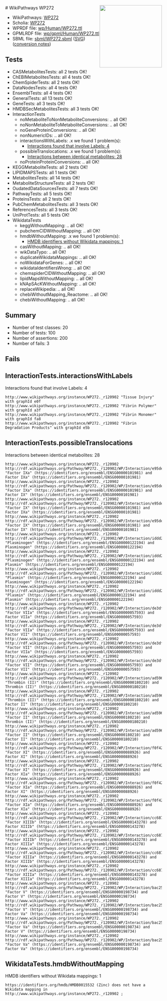 <img style="float: right; width: 200px" src="../logo.png" />
# WikiPathways WP272

* WikiPathways: [WP272](https://identifiers.org/wikipathways:WP272)
* Scholia: [WP272](https://scholia.toolforge.org/wikipathways/WP272)
* WPRDF file: [wp/Human/WP272.ttl](../wp/Human/WP272.ttl)
* GPMLRDF file: [wp/gpml/Human/WP272.ttl](../wp/gpml/Human/WP272.ttl)
* SBML file: [sbml/WP272.sbml](../sbml/WP272.sbml) ([SVG](../sbml/WP272.svg)) ([conversion notes](../sbml/WP272.txt))

## Tests
* CASMetabolitesTests: all 2 tests OK!
* ChEBIMetabolitesTests: all 4 tests OK!
* ChemSpiderTests: all 2 tests OK!
* DataNodesTests: all 4 tests OK!
* EnsemblTests: all 4 tests OK!
* GeneralTests: all 13 tests OK!
* GeneTests: all 3 tests OK!
* HMDBSecMetabolitesTests: all 3 tests OK!
* InteractionTests
    * noMetaboliteToNonMetaboliteConversions: .. all OK!
    * noNonMetaboliteToMetaboliteConversions: .. all OK!
    * noGeneProteinConversions: .. all OK!
    * nonNumericIDs: .. all OK!
    * interactionsWithLabels: .x we found 1 problem(s):
        * [Interactions found that involve Labels: 4](#630d267b)
    * possibleTranslocations: .x we found 1 problem(s):
        * [Interactions between identical metabolites: 28](#dc76e013)
    * noProteinProteinConversions: .. all OK!
* KEGGMetaboliteTests: all 2 tests OK!
* LIPIDMAPSTests: all 1 tests OK!
* MetabolitesTests: all 14 tests OK!
* MetaboliteStructureTests: all 2 tests OK!
* OudatedDataSourcesTests: all 7 tests OK!
* PathwayTests: all 5 tests OK!
* ProteinsTests: all 2 tests OK!
* PubChemMetabolitesTests: all 3 tests OK!
* ReferencesTests: all 3 tests OK!
* UniProtTests: all 5 tests OK!
* WikidataTests
    * keggWithoutMapping: .. all OK!
    * pubchemCIDWithoutMapping: .. all OK!
    * hmdbWithoutMapping: .x we found 1 problem(s):
        * [HMDB identifiers without Wikidata mappings: 1](#8860e69b)
    * casWithoutMapping: .. all OK!
    * wikDataTypo: .. all OK!
    * duplicateWikidataMappings: .. all OK!
    * noWikidataForGenes: .. all OK!
    * wikidataIdentifiersWrong: .. all OK!
    * chemspiderCIDWithoutMapping: .. all OK!
    * lipidMapsWithoutMapping: .. all OK!
    * kNApSAcKWithoutMapping: .. all OK!
    * replaceWikipedia: .. all OK!
    * chebiWithoutMapping_Reactome: .. all OK!
    * chebiWithoutMapping: .. all OK!


## Summary

* Number of test classes: 20
* Number of tests: 100
* Number of assertions: 200
* Number of fails: 3

## Fails

<a name="630d267b" />

## InteractionTests.interactionsWithLabels

Interactions found that involve Labels: 4
```
http://www.wikipathways.org/instance/WP272._r120902 "Tissue Injury" with graphId e0f
http://www.wikipathways.org/instance/WP272._r120902 "Fibrin Polymer" with graphId a3f
http://www.wikipathways.org/instance/WP272._r120902 "Fibrin Monomer" with graphId fa8
http://www.wikipathways.org/instance/WP272._r120902 "Fibrin Degradation Products" with graphId e5b
```

<a name="dc76e013" />

## InteractionTests.possibleTranslocations

Interactions between identical metabolites: 28
```
http://www.wikipathways.org/instance/WP272._r120902 http://rdf.wikipathways.org/Pathway/WP272._r120902/WP/Interaction/e95de "Factor IXa" (https://identifiers.org/ensembl/ENSG00000101981) and 
Factor IXa" (https://identifiers.org/ensembl/ENSG00000101981)
http://www.wikipathways.org/instance/WP272._r120902 http://rdf.wikipathways.org/Pathway/WP272._r120902/WP/Interaction/e95de "Factor IXa" (https://identifiers.org/ensembl/ENSG00000101981) and 
Factor IX" (https://identifiers.org/ensembl/ENSG00000101981)
http://www.wikipathways.org/instance/WP272._r120902 http://rdf.wikipathways.org/Pathway/WP272._r120902/WP/Interaction/e95de "Factor IX" (https://identifiers.org/ensembl/ENSG00000101981) and 
Factor IXa" (https://identifiers.org/ensembl/ENSG00000101981)
http://www.wikipathways.org/instance/WP272._r120902 http://rdf.wikipathways.org/Pathway/WP272._r120902/WP/Interaction/e95de "Factor IX" (https://identifiers.org/ensembl/ENSG00000101981) and 
Factor IX" (https://identifiers.org/ensembl/ENSG00000101981)
http://www.wikipathways.org/instance/WP272._r120902 http://rdf.wikipathways.org/Pathway/WP272._r120902/WP/Interaction/iddd2a9b8 "Plasminogen" (https://identifiers.org/ensembl/ENSG00000122194) and 
Plasminogen" (https://identifiers.org/ensembl/ENSG00000122194)
http://www.wikipathways.org/instance/WP272._r120902 http://rdf.wikipathways.org/Pathway/WP272._r120902/WP/Interaction/iddd2a9b8 "Plasminogen" (https://identifiers.org/ensembl/ENSG00000122194) and 
Plasmin" (https://identifiers.org/ensembl/ENSG00000122194)
http://www.wikipathways.org/instance/WP272._r120902 http://rdf.wikipathways.org/Pathway/WP272._r120902/WP/Interaction/iddd2a9b8 "Plasmin" (https://identifiers.org/ensembl/ENSG00000122194) and 
Plasminogen" (https://identifiers.org/ensembl/ENSG00000122194)
http://www.wikipathways.org/instance/WP272._r120902 http://rdf.wikipathways.org/Pathway/WP272._r120902/WP/Interaction/iddd2a9b8 "Plasmin" (https://identifiers.org/ensembl/ENSG00000122194) and 
Plasmin" (https://identifiers.org/ensembl/ENSG00000122194)
http://www.wikipathways.org/instance/WP272._r120902 http://rdf.wikipathways.org/Pathway/WP272._r120902/WP/Interaction/de3df "Factor VIIa" (https://identifiers.org/ensembl/ENSG00000057593) and 
Factor VIIa" (https://identifiers.org/ensembl/ENSG00000057593)
http://www.wikipathways.org/instance/WP272._r120902 http://rdf.wikipathways.org/Pathway/WP272._r120902/WP/Interaction/de3df "Factor VIIa" (https://identifiers.org/ensembl/ENSG00000057593) and 
Factor VII" (https://identifiers.org/ensembl/ENSG00000057593)
http://www.wikipathways.org/instance/WP272._r120902 http://rdf.wikipathways.org/Pathway/WP272._r120902/WP/Interaction/de3df "Factor VII" (https://identifiers.org/ensembl/ENSG00000057593) and 
Factor VIIa" (https://identifiers.org/ensembl/ENSG00000057593)
http://www.wikipathways.org/instance/WP272._r120902 http://rdf.wikipathways.org/Pathway/WP272._r120902/WP/Interaction/de3df "Factor VII" (https://identifiers.org/ensembl/ENSG00000057593) and 
Factor VII" (https://identifiers.org/ensembl/ENSG00000057593)
http://www.wikipathways.org/instance/WP272._r120902 http://rdf.wikipathways.org/Pathway/WP272._r120902/WP/Interaction/ad596 "Thrombin (II)" (https://identifiers.org/ensembl/ENSG00000180210) and 
Thrombin (II)" (https://identifiers.org/ensembl/ENSG00000180210)
http://www.wikipathways.org/instance/WP272._r120902 http://rdf.wikipathways.org/Pathway/WP272._r120902/WP/Interaction/ad596 "Thrombin (II)" (https://identifiers.org/ensembl/ENSG00000180210) and 
Factor II" (https://identifiers.org/ensembl/ENSG00000180210)
http://www.wikipathways.org/instance/WP272._r120902 http://rdf.wikipathways.org/Pathway/WP272._r120902/WP/Interaction/ad596 "Factor II" (https://identifiers.org/ensembl/ENSG00000180210) and 
Thrombin (II)" (https://identifiers.org/ensembl/ENSG00000180210)
http://www.wikipathways.org/instance/WP272._r120902 http://rdf.wikipathways.org/Pathway/WP272._r120902/WP/Interaction/ad596 "Factor II" (https://identifiers.org/ensembl/ENSG00000180210) and 
Factor II" (https://identifiers.org/ensembl/ENSG00000180210)
http://www.wikipathways.org/instance/WP272._r120902 http://rdf.wikipathways.org/Pathway/WP272._r120902/WP/Interaction/f0f42 "Factor XI" (https://identifiers.org/ensembl/ENSG00000088926) and 
Factor XI" (https://identifiers.org/ensembl/ENSG00000088926)
http://www.wikipathways.org/instance/WP272._r120902 http://rdf.wikipathways.org/Pathway/WP272._r120902/WP/Interaction/f0f42 "Factor XI" (https://identifiers.org/ensembl/ENSG00000088926) and 
Factor XIa" (https://identifiers.org/ensembl/ENSG00000088926)
http://www.wikipathways.org/instance/WP272._r120902 http://rdf.wikipathways.org/Pathway/WP272._r120902/WP/Interaction/f0f42 "Factor XIa" (https://identifiers.org/ensembl/ENSG00000088926) and 
Factor XI" (https://identifiers.org/ensembl/ENSG00000088926)
http://www.wikipathways.org/instance/WP272._r120902 http://rdf.wikipathways.org/Pathway/WP272._r120902/WP/Interaction/f0f42 "Factor XIa" (https://identifiers.org/ensembl/ENSG00000088926) and 
Factor XIa" (https://identifiers.org/ensembl/ENSG00000088926)
http://www.wikipathways.org/instance/WP272._r120902 http://rdf.wikipathways.org/Pathway/WP272._r120902/WP/Interaction/cc687 "Factor XIIIb" (https://identifiers.org/ensembl/ENSG00000143278) and 
Factor XIIIb" (https://identifiers.org/ensembl/ENSG00000143278)
http://www.wikipathways.org/instance/WP272._r120902 http://rdf.wikipathways.org/Pathway/WP272._r120902/WP/Interaction/cc687 "Factor XIIIb" (https://identifiers.org/ensembl/ENSG00000143278) and 
Factor XIIIa" (https://identifiers.org/ensembl/ENSG00000143278)
http://www.wikipathways.org/instance/WP272._r120902 http://rdf.wikipathways.org/Pathway/WP272._r120902/WP/Interaction/cc687 "Factor XIIIa" (https://identifiers.org/ensembl/ENSG00000143278) and 
Factor XIIIb" (https://identifiers.org/ensembl/ENSG00000143278)
http://www.wikipathways.org/instance/WP272._r120902 http://rdf.wikipathways.org/Pathway/WP272._r120902/WP/Interaction/cc687 "Factor XIIIa" (https://identifiers.org/ensembl/ENSG00000143278) and 
Factor XIIIa" (https://identifiers.org/ensembl/ENSG00000143278)
http://www.wikipathways.org/instance/WP272._r120902 http://rdf.wikipathways.org/Pathway/WP272._r120902/WP/Interaction/bac25 "Factor V" (https://identifiers.org/ensembl/ENSG00000198734) and 
Factor V" (https://identifiers.org/ensembl/ENSG00000198734)
http://www.wikipathways.org/instance/WP272._r120902 http://rdf.wikipathways.org/Pathway/WP272._r120902/WP/Interaction/bac25 "Factor V" (https://identifiers.org/ensembl/ENSG00000198734) and 
Factor Va" (https://identifiers.org/ensembl/ENSG00000198734)
http://www.wikipathways.org/instance/WP272._r120902 http://rdf.wikipathways.org/Pathway/WP272._r120902/WP/Interaction/bac25 "Factor Va" (https://identifiers.org/ensembl/ENSG00000198734) and 
Factor V" (https://identifiers.org/ensembl/ENSG00000198734)
http://www.wikipathways.org/instance/WP272._r120902 http://rdf.wikipathways.org/Pathway/WP272._r120902/WP/Interaction/bac25 "Factor Va" (https://identifiers.org/ensembl/ENSG00000198734) and 
Factor Va" (https://identifiers.org/ensembl/ENSG00000198734)
```

<a name="8860e69b" />

## WikidataTests.hmdbWithoutMapping

HMDB identifiers without Wikidata mappings: 1
```
https://identifiers.org/hmdb/HMDB0015532 (Zinc) does not have a Wikidata mapping in http://www.wikipathways.org/instance/WP272._r120902 ; 
```


